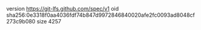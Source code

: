 version https://git-lfs.github.com/spec/v1
oid sha256:0e3318f0aa4036fdf74b847d9972846840020afe2fc0093ad8048cf273c9b080
size 4257
